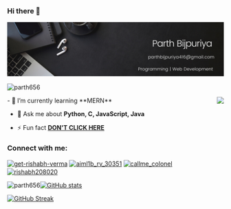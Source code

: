 ### Hi there 👋
<!-- adding photo -->

![MasterHead](https://github.com/parth656/parth656/blob/main/profile.png?raw=true)
<p align="left"> <img src="https://komarev.com/ghpvc/?username=parth656&label=Profile%20views&color=0e75b6&style=flat" alt="parth656" /> </p>
<img src="https://tenor.com/view/pixel-night-gif-21412193" align=right>
- 🌱 I’m currently learning **MERN**

- 💬 Ask me about **Python, C, JavaScript, Java**

- ⚡ Fun fact **<a href="#">DON'T CLICK HERE</a>**

<h3 align="left">Connect with me:</h3>
<p align="left">
<a href="https://www.linkedin.com/in/parth-bijpuriya-821786228/" target="blank"><img align="center" src="https://raw.githubusercontent.com/rahuldkjain/github-profile-readme-generator/master/src/images/icons/Social/linked-in-alt.svg" alt="get-rishabh-verma" height="30" width="40" /></a>
<a href="https://www.hackerrank.com/AIMLPARTH31717" target="blank"><img align="center" src="https://raw.githubusercontent.com/rahuldkjain/github-profile-readme-generator/master/src/images/icons/Social/hackerrank.svg" alt="aiml1b_rv_30351" height="30" width="40" /></a>
<a href="https://www.leetcode.com/parthbijpuriya" target="blank"><img align="center" src="https://raw.githubusercontent.com/rahuldkjain/github-profile-readme-generator/master/src/images/icons/Social/leet-code.svg" alt="callme_colonel" height="30" width="40" /></a>
<a href="https://auth.geeksforgeeks.org/user/parthbijpuriya416" target="blank"><img align="center" src="https://raw.githubusercontent.com/rahuldkjain/github-profile-readme-generator/master/src/images/icons/Social/geeks-for-geeks.svg" alt="rishabh208020" height="30" width="40" /></a>
</p>
<p><img align="left" src="https://github-readme-stats.vercel.app/api/top-langs?username=parth656&show_icons=true&locale=en&layout=compact" alt="parth656" /></p>

[![GitHub stats](https://github-readme-stats.vercel.app/api?username=parth656)](https://github.com/anuraghazra/github-readme-stats)

[![GitHub Streak](https://streak-stats.demolab.com/?user=parth656)](https://git.io/streak-stats)

<!--
**parth656/parth656** is a ✨ _special_ ✨ repository because its `README.md` (this file) appears on your GitHub profile.

Here are some ideas to get you started:

- 🔭 I’m currently working on ...
- 🌱 I’m currently learning ...
- 👯 I’m looking to collaborate on ...
- 🤔 I’m looking for help with ...
- 💬 Ask me about ...
- 📫 How to reach me: ...
- 😄 Pronouns: ...
- ⚡ Fun fact: ...
-->
